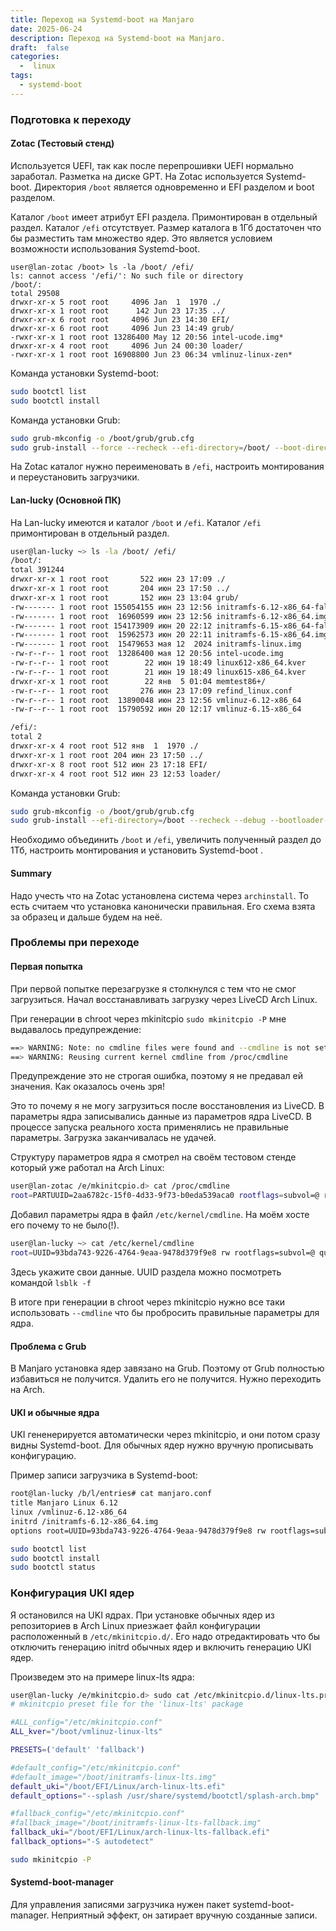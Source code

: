 ```yaml
---
title: Переход на Systemd-boot на Manjaro
date: 2025-06-24
description: Переход на Systemd-boot на Manjaro.
draft:  false
categories:
  -  linux
tags:
  - systemd-boot
---
```


### Подготовка к переходу

#### Zotac (Тестовый стенд)

Используется UEFI, так как после перепрошивки UEFI нормально заработал. Разметка на диске GPT. На Zotac используется Systemd-boot. Директория `/boot` является одновременно и EFI разделом и boot разделом.

Каталог `/boot` имеет атрибут EFI раздела. Примонтирован в отдельный раздел. Каталог `/efi` отсутствует. Размер каталога в 1Гб достаточен что бы разместить там  множество ядер. Это является условием возможности  использования Systemd-boot. 

```
user@lan-zotac /boot> ls -la /boot/ /efi/
ls: cannot access '/efi/': No such file or directory
/boot/:
total 29508
drwxr-xr-x 5 root root     4096 Jan  1  1970 ./
drwxr-xr-x 1 root root      142 Jun 23 17:35 ../
drwxr-xr-x 6 root root     4096 Jun 23 14:30 EFI/
drwxr-xr-x 6 root root     4096 Jun 23 14:49 grub/
-rwxr-xr-x 1 root root 13286400 May 12 20:56 intel-ucode.img*
drwxr-xr-x 4 root root     4096 Jun 24 00:30 loader/
-rwxr-xr-x 1 root root 16908800 Jun 23 06:34 vmlinuz-linux-zen*
```

Команда установки Systemd-boot:

```bash
sudo bootctl list
sudo bootctl install
```

Команда установки Grub:

```bash
sudo grub-mkconfig -o /boot/grub/grub.cfg
sudo grub-install --force --recheck --efi-directory=/boot/ --boot-directory=/boot/ --debug /dev/sda
```

На Zotac каталог нужно переименовать в `/efi`, настроить монтирования и переустановить загрузчики.

#### Lan-lucky (Основной ПК)

На Lan-lucky имеются и каталог `/boot` и `/efi`. Каталог `/efi` примонтирован в отдельный раздел. 

```bash
user@lan-lucky ~> ls -la /boot/ /efi/
/boot/:
total 391244
drwxr-xr-x 1 root root       522 июн 23 17:09 ./
drwxr-xr-x 1 root root       204 июн 23 17:50 ../
drwxr-xr-x 1 root root       152 июн 23 13:04 grub/
-rw------- 1 root root 155054155 июн 23 12:56 initramfs-6.12-x86_64-fallback.img
-rw------- 1 root root  16960599 июн 23 12:56 initramfs-6.12-x86_64.img
-rw------- 1 root root 154173909 июн 20 22:12 initramfs-6.15-x86_64-fallback.img
-rw------- 1 root root  15962573 июн 20 22:11 initramfs-6.15-x86_64.img
-rw------- 1 root root  15479653 мая 12  2024 initramfs-linux.img
-rw-r--r-- 1 root root  13286400 мая 12 20:56 intel-ucode.img
-rw-r--r-- 1 root root        22 июн 19 18:49 linux612-x86_64.kver
-rw-r--r-- 1 root root        21 июн 19 18:49 linux615-x86_64.kver
drwxr-xr-x 1 root root        22 янв  5 01:04 memtest86+/
-rw-r--r-- 1 root root       276 июн 23 17:09 refind_linux.conf
-rw-r--r-- 1 root root  13890048 июн 23 12:56 vmlinuz-6.12-x86_64
-rw-r--r-- 1 root root  15790592 июн 20 12:17 vmlinuz-6.15-x86_64

/efi/:
total 2
drwxr-xr-x 4 root root 512 янв  1  1970 ./
drwxr-xr-x 1 root root 204 июн 23 17:50 ../
drwxr-xr-x 8 root root 512 июн 23 17:18 EFI/
drwxr-xr-x 4 root root 512 июн 23 12:53 loader/
```

Команда установки  Grub:

```bash
sudo grub-mkconfig -o /boot/grub/grub.cfg
sudo grub-install --efi-directory=/boot --recheck --debug --bootloader-id=Manjaro --target=x86_64-efi /dev/nvme0n1
```

Необходимо объединить `/boot` и `/efi`, увеличить полученный раздел до 1Тб, настроить монтирования и установить Systemd-boot .


#### Summary

Надо учесть что на Zotac установлена система через `archinstall`. То есть считаем что установка  канонически правильная. Его схема взята за образец и дальше будем на неё. 


### Проблемы при переходе

#### Первая попытка

При первой попытке перезагрузке я столкнулся с тем что не смог загрузиться.
Начал восстанавливать загрузку через LiveCD Arch Linux.

При генерации в chroot через mkinitcpio `sudo mkinitcpio -P` мне выдавалось предупреждение:

```bash
==> WARNING: Note: no cmdline files were found and --cmdline is not set!
==> WARNING: Reusing current kernel cmdline from /proc/cmdline
```

Предупреждение это не строгая ошибка, поэтому я не предавал ей значения. Как оказалось очень зря!

Это то почему я не могу загрузиться после восстановления из LiveCD. В параметры ядра записывались данные из параметров ядра LiveCD. В процессе запуска реального хоста применялись не правильные параметры. Загрузка заканчивалась не удачей.

Структуру параметров ядра я смотрел на своём тестовом стенде который уже работал на Arch Linux:

```bash
user@lan-zotac /e/mkinitcpio.d> cat /proc/cmdline
root=PARTUUID=2aa6782c-15f0-4d33-9f73-b0eda539aca0 rootflags=subvol=@ rw rootfstype=btrfs
```

Добавил параметры ядра в файл `/etc/kernel/cmdline`. На моём хосте его почему то не было(!).

```bash
user@lan-lucky ~> cat /etc/kernel/cmdline
root=UUID=93bda743-9226-4764-9eaa-9478d379f9e8 rw rootflags=subvol=@ quiet
```

Здесь укажите свои данные. UUID раздела можно посмотреть командой `lsblk -f`

В итоге при генерации в chroot через mkinitcpio нужно все таки использовать `--cmdline` что бы пробросить правильные параметры для ядра. 

#### Проблема с Grub

В Manjaro установка ядер завязано на Grub. Поэтому от Grub полностью избавиться не получится. Удалить его не получится. Нужно переходить на Arch.

#### UKI и обычные ядра

UKI гененерируется автоматически через mkinitcpio, и они потом сразу видны Systemd-boot. Для обычных ядер нужно вручную  прописывать конфигурацию.

Пример записи загрузчика в Systemd-boot:

```bash
root@lan-lucky /b/l/entries# cat manjaro.conf
title Manjaro Linux 6.12
linux /vmlinuz-6.12-x86_64
initrd /initramfs-6.12-x86_64.img
options root=UUID=93bda743-9226-4764-9eaa-9478d379f9e8 rw rootflags=subvol=@ quiet
```

```bash
sudo bootctl list
sudo bootctl install
sudo bootctl status
```


### Конфигурация UKI ядер

Я остановился на UKI ядрах. При установке обычных ядер из репозиториев в Arch Linux приезжает файл конфигурации расположенный в `/etc/mkinitcpio.d/`. Его надо отредактировать что бы отключить генерацию initrd обычных ядер и включить генерацию UKI ядер.

Произведем это на примере linux-lts ядра:

```bash
user@lan-lucky /e/mkinitcpio.d> sudo cat /etc/mkinitcpio.d/linux-lts.preset
# mkinitcpio preset file for the 'linux-lts' package

#ALL_config="/etc/mkinitcpio.conf"
ALL_kver="/boot/vmlinuz-linux-lts"

PRESETS=('default' 'fallback')

#default_config="/etc/mkinitcpio.conf"
#default_image="/boot/initramfs-linux-lts.img"
default_uki="/boot/EFI/Linux/arch-linux-lts.efi"
default_options="--splash /usr/share/systemd/bootctl/splash-arch.bmp"

#fallback_config="/etc/mkinitcpio.conf"
#fallback_image="/boot/initramfs-linux-lts-fallback.img"
fallback_uki="/boot/EFI/Linux/arch-linux-lts-fallback.efi"
fallback_options="-S autodetect"
```

```bash
sudo mkinitcpio -P
```

#### Systemd-boot-manager

Для управления записями загрузчика нужен пакет systemd-boot-manager. Неприятный эффект, он затирает вручную созданные записи.